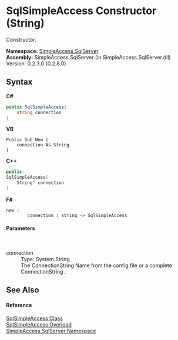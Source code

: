 # SqlSimpleAccess Constructor (String)
 

Constructor.

**Namespace:**&nbsp;<a href="0aec4ece-a28c-8a60-ec49-ed778f89c036">SimpleAccess.SqlServer</a><br />**Assembly:**&nbsp;SimpleAccess.SqlServer (in SimpleAccess.SqlServer.dll) Version: 0.2.3.0 (0.2.8.0)

## Syntax

**C#**<br />
``` C#
public SqlSimpleAccess(
	string connection
)
```

**VB**<br />
``` VB
Public Sub New ( 
	connection As String
)
```

**C++**<br />
``` C++
public:
SqlSimpleAccess(
	String^ connection
)
```

**F#**<br />
``` F#
new : 
        connection : string -> SqlSimpleAccess
```


#### Parameters
&nbsp;<dl><dt>connection</dt><dd>Type: System.String<br />The ConnectionString Name from the config file or a complete ConnectionString .</dd></dl>

## See Also


#### Reference
<a href="51cba069-bca7-767f-b9f4-7a420dd10a28">SqlSimpleAccess Class</a><br /><a href="0b0f752a-0edb-b2f0-8373-d1317b9ee89e">SqlSimpleAccess Overload</a><br /><a href="0aec4ece-a28c-8a60-ec49-ed778f89c036">SimpleAccess.SqlServer Namespace</a><br />
